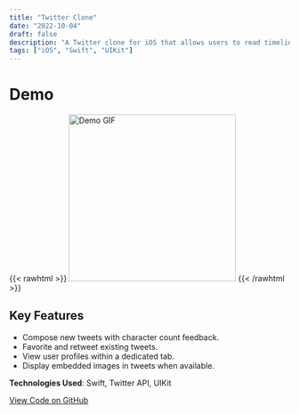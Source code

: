 ```yaml
---
title: "Twitter Clone"
date: "2022-10-04"
draft: false
description: "A Twitter clone for iOS that allows users to read timelines, compose tweets, favorite, and retweet posts with a clean, responsive interface."
tags: ["iOS", "Swift", "UIKit"]
---
```


# Demo
{{< rawhtml >}}
<img src="/images/twitter1.gif" alt="Demo GIF" width="300"/>
{{< /rawhtml >}}

## Key Features

- Compose new tweets with character count feedback.​
- Favorite and retweet existing tweets.​
- View user profiles within a dedicated tab.​
- Display embedded images in tweets when available.​

**Technologies Used**: Swift, Twitter API, UIKit

[View Code on GitHub](https://github.com/lukebenda/codepath-ios-twitter)

